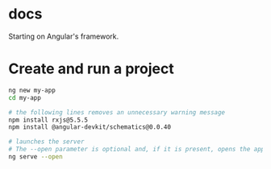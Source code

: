 # docs
Starting on Angular's framework.

# Create and run a project
```bash
ng new my-app
cd my-app

# the following lines removes an unnecessary warning message
npm install rxjs@5.5.5
npm install @angular-devkit/schematics@0.0.40

# launches the server
# The --open parameter is optional and, if it is present, opens the app in the default browser
ng serve --open
```
